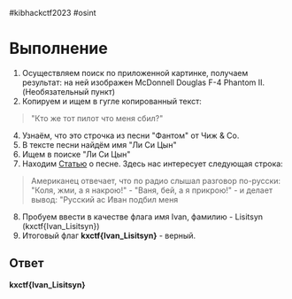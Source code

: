 #kibhackctf2023 #osint
# Выполнение
1. Осуществляем поиск по приложенной картинке, получаем результат: на ней изображен McDonnell Douglas F-4 Phantom II. (Необязательный пункт)
2. Копируем и ищем в гугле копированный текст: 
>"Кто же тот пилот что меня сбил?"
4. Узнаём, что это строчка из песни "Фантом" от Чиж & Co.
5. В тексте песни найдём имя "Ли Си Цын"
6. Ищем в поиске "Ли Си Цын"
7.  Находим [Статью](https://www.aviaport.ru/news/733403/) о песне. Здесь нас интересует следующая строка:
   > Американец отвечает, что по радио слышал разговор по-русски: "Коля, жми, а я накрою!" - "Ваня, бей, а я прикрою!" - и делает вывод: "Русский ас Иван подбил меня
8. Пробуем ввести в качестве флага имя Ivan, фамилию - Lisitsyn (kxctf{Ivan_Lisitsyn})
9. Итоговый флаг **kxctf{Ivan_Lisitsyn}** - верный.

## Ответ
**kxctf{Ivan_Lisitsyn}**

